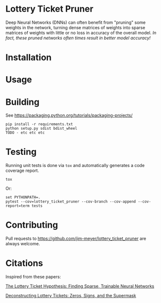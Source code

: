 # Lottery Ticket Pruner

Deep Neural Networks (DNNs) can often benefit from "pruning" some weights in the network, turning dense matrices of weights
into sparse matrices of weights with little or no loss in accuracy of the overall model. *In fact, these pruned networks
often times result in better model accuracy!*

# Installation

# Usage

# Building

See https://packaging.python.org/tutorials/packaging-projects/

    pip install -r requirements.txt
    python setup.py sdist bdist_wheel
    TODO - etc etc etc

# Testing

Running unit tests is done via `tox` and automatically generates a code coverage report.

    tox

Or:

    set PYTHONPATH=.
    pytest --cov=lottery_ticket_pruner --cov-branch --cov-append --cov-report=term tests

# Contributing

Pull requests to https://github.com/jim-meyer/lottery_ticket_pruner are always welcome.

# Citations

Inspired from these papers:

[The Lottery Ticket Hypothesis: Finding Sparse, Trainable Neural Networks](https://arxiv.org/pdf/1803.03635.pdf)

[Deconstructing Lottery Tickets: Zeros, Signs, and the Supermask](https://eng.uber.com/deconstructing-lottery-tickets/)
